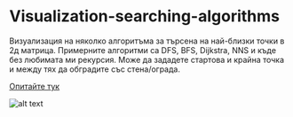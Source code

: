 # Visualization-searching-algorithms

Визуализация на няколко алгоритъма за търсена на най-близки точки в 2д матрица. 
Примерните алгоритми са DFS, BFS, Dijkstra, NNS и къде без любимата ми рекурсия. 
Може да зададете стартова и крайна точка и между тях да обградите със стена/ограда.

[Опитайте тук](https://github.com/ceo-py/Project-Pictures/blob/main/Visualization-searching-algorithms/searching_example.gif?raw=true)


![alt text](https://cdn.discordapp.com/attachments/983670671647313930/1049766656349589627/github1.gif)
